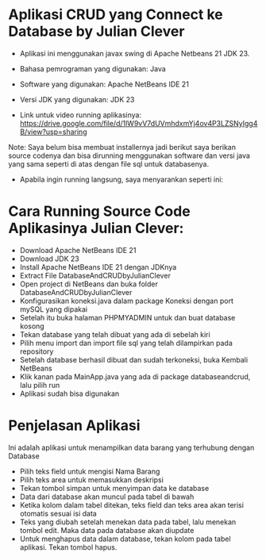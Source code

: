 # Aplikasi CRUD yang Connect ke Database by Julian Clever

- Aplikasi ini menggunakan javax swing di Apache Netbeans 21 JDK 23.

- Bahasa pemrograman yang digunakan: Java
- Software yang digunakan: Apache NetBeans IDE 21
- Versi JDK yang digunakan: JDK 23

- Link untuk video running aplikasinya: https://drive.google.com/file/d/1lW9vV7dUVmhdxmYj4ov4P3LZSNyIgg4B/view?usp=sharing

Note: Saya belum bisa membuat installernya jadi berikut saya berikan source codenya dan bisa dirunning menggunakan software dan versi java yang sama seperti di atas dengan file sql untuk databasenya.

- Apabila ingin running langsung, saya menyarankan seperti ini:

# Cara Running Source Code Aplikasinya Julian Clever:

- Download Apache NetBeans IDE 21
- Download JDK 23
- Install Apache NetBeans IDE 21 dengan JDKnya
- Extract File DatabaseAndCRUDbyJulianClever
- Open project di NetBeans dan buka folder DatabaseAndCRUDbyJulianClever
- Konfigurasikan koneksi.java dalam package Koneksi dengan port mySQL yang dipakai
- Setelah itu buka halaman PHPMYADMIN untuk dan buat database kosong
- Tekan database yang telah dibuat yang ada di sebelah kiri
- Pilih menu import dan import file sql yang telah dilampirkan pada repository
- Setelah database berhasil dibuat dan sudah terkoneksi, buka Kembali NetBeans
- Klik kanan pada MainApp.java yang ada di package databaseandcrud, lalu pilih run
- Aplikasi sudah bisa digunakan

# Penjelasan Aplikasi
Ini adalah aplikasi untuk menampilkan data barang yang terhubung dengan Database
- Pilih teks field untuk mengisi Nama Barang
- Pilih teks area untuk memasukkan deskripsi
- Tekan tombol simpan untuk menyimpan data ke database
- Data dari database akan muncul pada tabel di bawah
- Ketika kolom dalam tabel ditekan, teks field dan teks area akan terisi otomatis sesuai isi data
- Teks yang diubah setelah menekan data pada tabel, lalu menekan tombol edit. Maka data pada database akan diupdate
- Untuk menghapus data dalam database, tekan kolom pada tabel aplikasi. Tekan tombol hapus.

